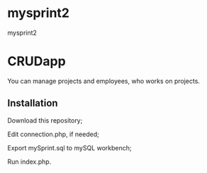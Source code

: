 # mysprint2
mysprint2
# CRUDapp

You can manage projects and employees, who works on projects.

## Installation

Download this repository;

Edit connection.php, if needed;

Export mySprint.sql to mySQL workbench;

Run index.php.

